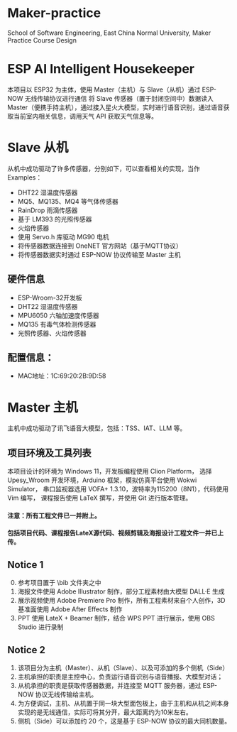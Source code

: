 # Maker-practice
School of Software Engineering, East China Normal University, Maker Practice Course Design

# ESP AI Intelligent Housekeeper
本项目以 ESP32 为主体，使用 Master（主机）与 Slave（从机）通过 ESP-NOW 无线传输协议进行通信
将 Slave 传感器（置于封闭空间中）数据读入 Master（便携手持主机），通过接入星火大模型，实时进行语音识别，通过语音获取当前室内相关信息，调用天气 API 获取天气信息等。

# Slave 从机
从机中成功驱动了许多传感器，分别如下，可以查看相关的实现，当作 Examples：
- DHT22 湿温度传感器
- MQ5、MQ135、MQ4 等气体传感器    
- RainDrop 雨滴传感器
- 基于 LM393 的光照传感器
- 火焰传感器  
- 使用 Servo.h 库驱动 MG90 电机                 
- 将传感器数据连接到 OneNET 官方网站（基于MQTT协议）
- 将传感器数据实时通过 ESP-NOW 协议传输至 Master 主机

## 硬件信息
- ESP-Wroom-32开发板
- DHT22 湿温度传感器
- MPU6050 六轴加速度传感器
- MQ135 有毒气体检测传感器
- 光照传感器、火焰传感器
## 配置信息：
- MAC地址：1C:69:20:2B:9D:58

# Master 主机                                    
主机中成功驱动了讯飞语音大模型，包括：TSS、IAT、LLM 等。

## 项目环境及工具列表
本项目设计的环境为 Windows 11，开发板编程使用 Clion Platform，
选择 Upesy_Wroom 开发环境，Arduino 框架，模拟仿真平台使用 Wokwi Simulator，
串口监视器选用 VOFA+ 1.3.10，波特率为115200（8N1），代码使用 Vim 编写，
课程报告使用 LaTeX 撰写，并使用 Git 进行版本管理。

#### 注意：所有工程文件已一并附上。
#### 包括项目代码、课程报告LateX源代码、视频剪辑及海报设计工程文件一并已上传。

## Notice 1

0. 参考项目置于 \bib 文件夹之中
1. 海报文件使用 Adobe Illustrator 制作，部分工程素材由大模型 DALL·E 生成 
2. 展示视频使用 Adobe Premiere Pro 制作，所有工程素材来自个人创作，3D 基准面使用 Adobe After Effects 制作
3. PPT 使用 LateX + Beamer 制作，结合 WPS PPT 进行展示，使用 OBS Studio 进行录制

## Notice 2

1. 该项目分为主机（Master）、从机（Slave）、以及可添加的多个侧机（Side）
2. 主机承担的职责是主控中心，负责运行语音识别与语音播报、大模型对话；
3. 从机承担的职责是获取传感器数据，并连接至 MQTT 服务器，通过 ESP-NOW 协议无线传输给主机。
4. 为方便调试，主机、从机置于同一块大型面包板上，由于主机和从机之间本身实现的是无线通信，实际可将其分开，最大距离约为10米左右。
5. 侧机（Side）可以添加约 20 个，这是基于 ESP-NOW 协议的最大同机数量。
